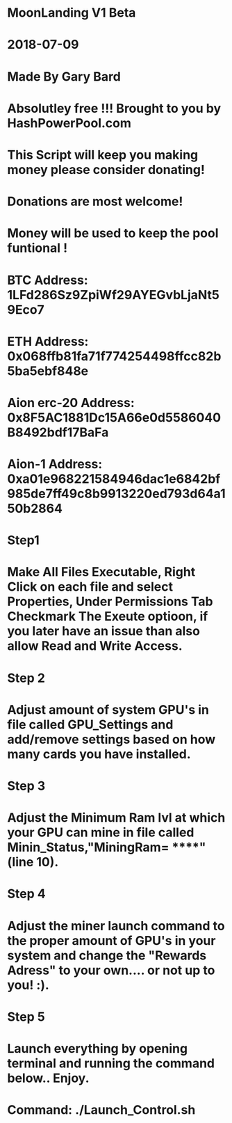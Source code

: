 # MoonLanding V1 Beta
# 2018-07-09
# Made By Gary Bard 
# Absolutley free !!! Brought to you by HashPowerPool.com
# This Script will keep you making money please consider donating!

# Donations are most welcome!
# Money will be used to keep the pool funtional !
# BTC Address: 1LFd286Sz9ZpiWf29AYEGvbLjaNt59Eco7
# ETH Address: 0x068ffb81fa71f774254498ffcc82b5ba5ebf848e
# Aion erc-20 Address: 0x8F5AC1881Dc15A66e0d5586040B8492bdf17BaFa
# Aion-1 Address: 0xa01e968221584946dac1e6842bf985de7ff49c8b9913220ed793d64a150b2864

# Step1
# Make All Files Executable, Right Click on each file and select Properties, Under Permissions Tab Checkmark The Exeute optioon, if you later have an issue than also allow Read and Write Access.

# Step 2
# Adjust amount of system GPU's in file called GPU_Settings and add/remove settings based on how many cards you have installed.

# Step 3
# Adjust the Minimum Ram lvl at which your GPU can mine in file called Minin_Status,"MiningRam= ****" (line 10).

# Step 4
# Adjust the miner launch command to the proper amount of GPU's in your system and change the "Rewards Adress" to your own.... or not up to you! :).

# Step 5
# Launch everything by opening terminal and running the command below.. Enjoy.

# Command: ./Launch_Control.sh


